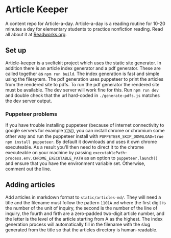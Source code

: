 # Article Keeper

A content repo for Article-a-day. Article-a-day is a reading routine for 10-20 minutes a day for elementary students to practice nonfiction reading. Read all about it at [Readworks.org](https://www.readworks.org/teacher-guide/article-a-day-routine.html).

## Set up
Article-keeper is a sveltekit project which uses the static site generator. In addition there is an article index generator and a pdf generator. These are called together as `npm run build`. The index generation is fast and simple using the filesytem. The pdf generation uses puppeteer to print the articles from the rendered site to pdfs. To run the pdf generator the rendered site must be available. The dev server will work fine for this. Run `npm run dev` and double check that the url hard-coded in `./generate-pdfs.js` matches the dev server output.

### Puppeteer problems
If you have trouble installing puppeteer (because of internet connectivity to google servers for example 🇨🇳), you can install chrome or chromium some other way and run the puppeteer install with `PUPPETEER_SKIP_DOWNLOAD=true npm install puppeteer`. By default it downloads and uses it own chrome executeable. As a result you'll then need to direct it to the chrome executeable on your machine by passing `executablePath: process.env.CHROME_EXECUTABLE_PATH` as an option to `puppeteer.launch()` and ensure that you have the environment variable set. Otherwise, comment out the line.

## Adding articles
Add articles in markdown format to `static/articles-md/`. They will need a title and the filename must follow the pattern `1101A.md` where the first digit is the number of the unit of inquiry, the second is the number of the line of inquiry, the fourth and firth are a zero-padded two-digit article number, and the letter is the level of the article starting from A as the highest. The index generation process will automatically fill in the filename with the slug generated from the title so that the articles directory is human-readable.
